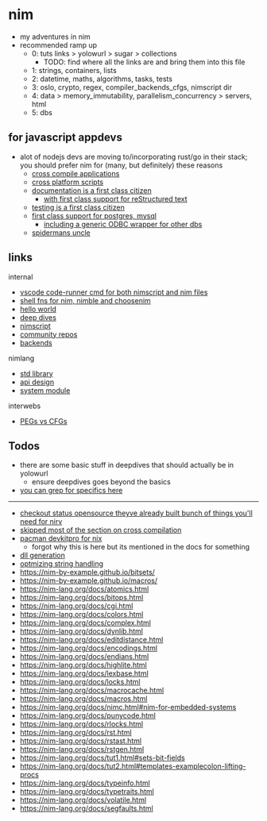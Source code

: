 # nim

- my adventures in nim
- recommended ramp up
  - 0: tuts links > yolowurl > sugar > collections
    - TODO: find where all the links are and bring them into this file
  - 1: strings, containers, lists
  - 2: datetime, maths, algorithms, tasks, tests
  - 3: osIo, crypto, regex, compiler_backends_cfgs, nimscript dir
  - 4: data > memory_immutability, parallelism_concurrency > servers, html
  - 5: dbs

## for javascript appdevs

- alot of nodejs devs are moving to/incorporating rust/go in their stack; you should prefer nim for (many, but definitely) these reasons
  - [cross compile applications](https://nim-lang.org/docs/nimc.html#crossminuscompilation)
  - [cross platform scripts](https://nim-lang.org/docs/nims.html#benefits)
  - [documentation is a first class citizen](https://nim-lang.org/docs/docgen.html)
    - [with first class support for reStructured text](https://docutils.sourceforge.io/docs/user/rst/quickref.html)
  - [testing is a first class citizen](https://nim-lang.github.io/Nim/testament.html)
  - [first class support for postgres, mysql](https://nim-lang.org/docs/lib.html#impure-libraries-database-support)
    - [including a generic ODBC wrapper for other dbs](https://nim-lang.org/docs/db_odbc.html)
  - [spidermans uncle](https://nim-lang.org/docs/tut3.html)

## links

internal

- [vscode code-runner cmd for both nimscript and nim files](https://github.com/noahehall/theBookOfNoah/blob/master/vscode.settings.jsonc#L185)
- [shell fns for nim, nimble and choosenim](https://github.com/noahehall/theBookOfNoah/blob/master/linux/bash_cli_fns/nimlang.sh)
- [hello world](./yolowurl/)
- [deep dives](./deepdives/)
- [nimscript](./nimscript/nimscript.nims)
- [community repos](./community/README.md)
- [backends](./backends/)

nimlang

- [std library](https://nim-lang.org/docs/lib.html)
- [api design](https://nim-lang.org/docs/apis.html)
- [system module](https://nim-lang.org/docs/system.html)

interwebs

- [PEGs vs CFGs](https://stackoverflow.com/questions/5501074/what-are-the-differences-between-pegs-and-cfgs)

## Todos

- there are some basic stuff in deepdives that should actually be in yolowurl
  - ensure deepdives goes beyond the basics
- [you can grep for specifics here](https://nim-lang.github.io/fusion/theindex.html)

---

- [checkout status opensource theyve already built bunch of things you'll need for nirv](https://github.com/status-im)
- [skipped most of the section on cross compilation](https://nim-lang.org/docs/nimc.html#crossminuscompilation-for-windows)
- [pacman devkitpro for nix](https://github.com/devkitPro/pacman/releases)
  - forgot why this is here but its mentioned in the docs for something
- [dll generation](https://nim-lang.org/docs/nimc.html#dll-generation)
- [optmizing string handling](https://nim-lang.org/docs/nimc.html#optimizing-for-nim-optimizing-string-handling)
- https://nim-by-example.github.io/bitsets/
- https://nim-by-example.github.io/macros/
- https://nim-lang.org/docs/atomics.html
- https://nim-lang.org/docs/bitops.html
- https://nim-lang.org/docs/cgi.html
- https://nim-lang.org/docs/colors.html
- https://nim-lang.org/docs/complex.html
- https://nim-lang.org/docs/dynlib.html
- https://nim-lang.org/docs/editdistance.html
- https://nim-lang.org/docs/encodings.html
- https://nim-lang.org/docs/endians.html
- https://nim-lang.org/docs/highlite.html
- https://nim-lang.org/docs/lexbase.html
- https://nim-lang.org/docs/locks.html
- https://nim-lang.org/docs/macrocache.html
- https://nim-lang.org/docs/macros.html
- https://nim-lang.org/docs/nimc.html#nim-for-embedded-systems
- https://nim-lang.org/docs/punycode.html
- https://nim-lang.org/docs/rlocks.html
- https://nim-lang.org/docs/rst.html
- https://nim-lang.org/docs/rstast.html
- https://nim-lang.org/docs/rstgen.html
- https://nim-lang.org/docs/tut1.html#sets-bit-fields
- https://nim-lang.org/docs/tut2.html#templates-examplecolon-lifting-procs
- https://nim-lang.org/docs/typeinfo.html
- https://nim-lang.org/docs/typetraits.html
- https://nim-lang.org/docs/volatile.html
- https://nim-lang.org/docs/segfaults.html
